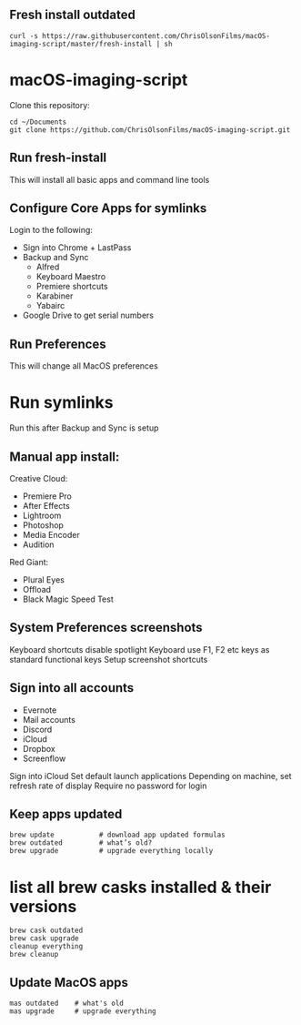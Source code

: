## Fresh install outdated
`curl -s https://raw.githubusercontent.com/ChrisOlsonFilms/macOS-imaging-script/master/fresh-install | sh`

# macOS-imaging-script
Clone this repository:

```
cd ~/Documents
git clone https://github.com/ChrisOlsonFilms/macOS-imaging-script.git
```
## Run fresh-install
This will install all basic apps and command line tools

## Configure Core Apps for symlinks
Login to the following: 

 * Sign into Chrome + LastPass
 * Backup and Sync
   * Alfred
   * Keyboard Maestro
   * Premiere shortcuts
   * Karabiner
   * Yabairc
 * Google Drive to get serial numbers
 
 
 ## Run Preferences
 This will change all MacOS preferences
 
 # Run symlinks
 Run this after Backup and Sync is setup
 
 ## Manual app install:

Creative Cloud:
* Premiere Pro
* After Effects
* Lightroom
* Photoshop
* Media Encoder
* Audition

Red Giant:

* Plural Eyes
* Offload
* Black Magic Speed Test

## System Preferences screenshots

Keyboard shortcuts disable spotlight
Keyboard use F1, F2 etc keys as standard functional keys
Setup screenshot shortcuts 

## Sign into all accounts

* Evernote
* Mail accounts
* Discord
* iCloud
* Dropbox
* Screenflow

Sign into iCloud
Set  default launch applications
Depending on machine, set refresh rate of display
Require no password for login

## Keep apps updated
```
brew update           # download app updated formulas
brew outdated         # what’s old?
brew upgrade          # upgrade everything locally
```

# list all brew casks installed & their versions

```
brew cask outdated
brew cask upgrade
cleanup everything
brew cleanup
```

## Update MacOS apps
```
mas outdated    # what's old
mas upgrade     # upgrade everything
```
